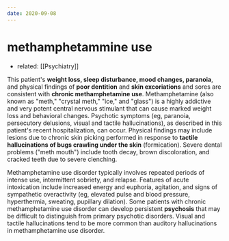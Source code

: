 ```yaml
---
date: 2020-09-08
---
```


# methamphetammine use

- related: [[Psychiatry]]

This patient's **weight loss, sleep disturbance, mood changes, paranoia**, and physical findings of **poor dentition** and **skin excoriations** and sores are consistent with **chronic methamphetamine use**.  Methamphetamine (also known as "meth," "crystal meth," "ice," and "glass") is a highly addictive and very potent central nervous stimulant that can cause marked weight loss and behavioral changes.  Psychotic symptoms (eg, paranoia, persecutory delusions, visual and tactile hallucinations), as described in this patient's recent hospitalization, can occur.  Physical findings may include lesions due to chronic skin picking performed in response to **tactile hallucinations of bugs crawling under the skin** (formication).  Severe dental problems ("meth mouth") include tooth decay, brown discoloration, and cracked teeth due to severe clenching.

Methamphetamine use disorder typically involves repeated periods of intense use, intermittent sobriety, and relapse.  Features of acute intoxication include increased energy and euphoria, agitation, and signs of sympathetic overactivity (eg, elevated pulse and blood pressure, hyperthermia, sweating, pupillary dilation).  Some patients with chronic methamphetamine use disorder can develop persistent **psychosis** that may be difficult to distinguish from primary psychotic disorders.  Visual and tactile hallucinations tend to be more common than auditory hallucinations in methamphetamine use disorder.
